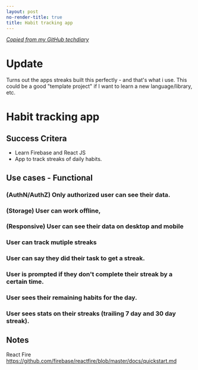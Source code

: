 ```yaml
---
layout: post
no-render-title: true
title: Habit tracking app
---
```


_[Copied from my GitHub techdiary](https://github.com/idvorkin/techdiary/blob/master/streaks.md)_

# Update

Turns out the apps streaks built this perfectly - and that's what i use. This could be a good "template project" if I want to learn a new language/library, etc.

# Habit tracking app

## Success Critera

- Learn Firebase and React JS
- App to track streaks of daily habits.

## Use cases - Functional

### (AuthN/AuthZ) Only authorized user can see their data.

### (Storage) User can work offline,

### (Responsive) User can see their data on desktop and mobile

### User can track mutiple streaks

### User can say they did their task to get a streak.

### User is prompted if they don't complete their streak by a certain time.

### User sees their remaining habits for the day.

### User sees stats on their streaks (trailing 7 day and 30 day streak).

## Notes

React Fire
https://github.com/firebase/reactfire/blob/master/docs/quickstart.md

